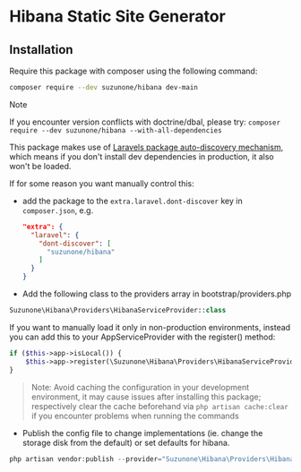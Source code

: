 Hibana Static Site Generator
================================================


Installation
--------------------------------
Require this package with composer using the following command:

```bash
composer require --dev suzunone/hibana dev-main
```

> [!NOTE]  
> If you encounter version conflicts with doctrine/dbal, please try:
> `composer require --dev suzunone/hibana --with-all-dependencies`

This package makes use of [Laravels package auto-discovery mechanism](https://medium.com/@taylorotwell/package-auto-discovery-in-laravel-5-5-ea9e3ab20518), which means if you don't install dev dependencies in production, it also won't be loaded.

If for some reason you want manually control this:
- add the package to the `extra.laravel.dont-discover` key in `composer.json`, e.g.
  ``` json
  "extra": {
    "laravel": {
      "dont-discover": [
        "suzunone/hibana"
      ]
    }
  }
  ```

* Add the following class to the providers array in bootstrap/providers.php

``` php
Suzunone\Hibana\Providers\HibanaServiceProvider::class
```

If you want to manually load it only in non-production environments, instead you can add this to your AppServiceProvider with the register() method:
``` php
if ($this->app->isLocal()) {
    $this->app->register(\Suzunone\Hibana\Providers\HibanaServiceProvider::class);
}
```

> Note: Avoid caching the configuration in your development environment, it may cause issues after installing this package; respectively clear the cache beforehand via `php artisan cache:clear` if you encounter problems when running the commands

* Publish the config file to change implementations (ie. change the storage disk from the default) or set defaults for hibana.
```php
php artisan vendor:publish --provider="Suzunone\Hibana\Providers\HibanaServiceProvider" --tag=config
```
